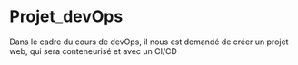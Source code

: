 # Projet_devOps
Dans le cadre du cours de devOps, il nous est demandé de créer un projet web, qui sera conteneurisé et avec un CI/CD 
